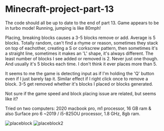 # Minecraft-project-part-13
The code should all be up to date to the end of part 13.
Game appears to be in turbo mode! Running, jumping is like 80mph!

Placing, breaking blocks causes a 3-5 blocks remove or add. Average is 5 blocks. Totally random, can't find a rhyme or reason, sometimes they stack on top of eachother, creating a S or corkscrew pattern, then sometimes it's a straight line, sometimes it makes an 'L' shape, it's always different. The least number of blocks I see added or removed is 2. Never just one though. And usually it's 5 blocks each time. I don't think it ever places more than 5.

It seems to me the game is detecting input as if I'm holding the 'Q' button even if I just barely tap it. Similar effect if I right click once to remove a block. 3-5 get removed whether it's blocks I placed or blocks generated.

Not sure if the game speed and block placing issue are related, but seems like it?

Tried on two computers: 2020 macbook pro, m1 processor, 16 GB ram & also Surface pro 6 ~2019 / i5-825OU processor, 1.8 GHz, 8gb ram.

![placeblock](https://user-images.githubusercontent.com/34558649/216700193-a2367046-6bfb-45eb-910b-43e32e3b1f9a.JPG)
![placeblock2](https://user-images.githubusercontent.com/34558649/216700210-caba1108-2f26-475e-9925-03ef397b285c.JPG)
